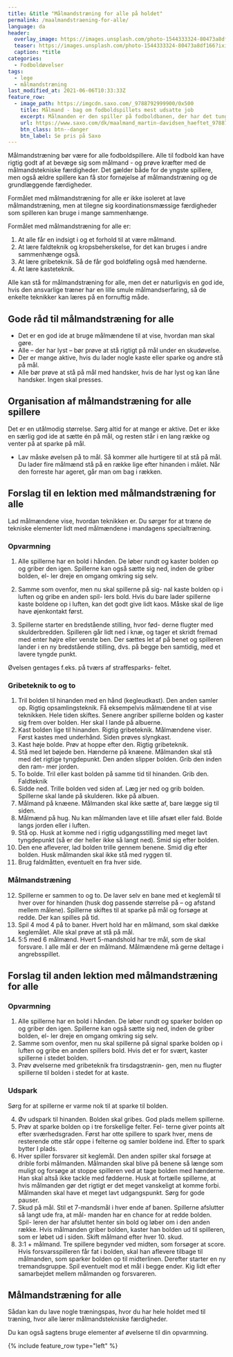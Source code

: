 ```yaml
---
title: &title "Målmandstræning for alle på holdet"
permalink: /maalmandstraening-for-alle/
language: da
header:
  overlay_image: https://images.unsplash.com/photo-1544333324-80473a8df166?ixid=MnwxMjA3fDB8MHxwaG90by1wYWdlfHx8fGVufDB8fHx8&ixlib=rb-1.2.1&auto=format&fit=crop&w=1960&q=80
  teaser: https://images.unsplash.com/photo-1544333324-80473a8df166?ixid=MnwxMjA3fDB8MHxwaG90by1wYWdlfHx8fGVufDB8fHx8&ixlib=rb-1.2.1&auto=format&fit=crop&w=400&q=80
  caption: *title
categories:
  - Fodboldøvelser
tags:
  - lege
  - målmandstræning
last_modified_at: 2021-06-06T10:33:33Z
feature_row:
  - image_path: https://imgcdn.saxo.com/_9788792999900/0x500
    title: Målmand - bag om fodboldspillets mest udsatte job
    excerpt: Målmanden er den spiller på fodboldbanen, der har det tungeste ansvar. Det er ham, der skal forhindre bolden i at gå ind, og det er ham, der i sidste ende kan bestemme, om holdet vinder eller taber.
    url: https://www.saxo.com/dk/maalmand_martin-davidsen_haeftet_9788792999900
    btn_class: btn--danger
    btn_label: Se pris på Saxo
---
```


Målmandstræning bør være for alle fodboldspillere. Alle til fodbold kan have rigtig godt af at bevæge sig som målmand - og prøve kræfter med de målmandstekniske færdigheder. Det gælder både for de yngste spillere, men også ældre spillere kan få stor fornøjelse af målmandstræning og de grundlæggende færdigheder.

Formålet med målmandstræning for alle er ikke isoleret at lave målmandstræning, men at tilegne sig koordinationsmæssige færdigheder som spilleren kan bruge i mange sammenhænge.

Formålet med målmandstræning for alle er:

1. At alle får en indsigt i og et forhold til at være
målmand.
2. At lære faldteknik og kropsbeherskelse, for det kan
bruges i andre sammenhænge også.
3. At lære gribeteknik. Så de får god boldføling også
med hænderne.
4. At lære kasteteknik.

Alle kan stå for målmandstræning for alle, men det er naturligvis en god ide, hvis den ansvarlige træner har en lille smule målmandserfaring, så de enkelte teknikker kan læres på en fornuftig måde.

## Gode råd til målmandstræning for alle

- Det er en god ide at bruge målmændene til at vise,
hvordan man skal gøre.
- Alle – der har lyst – bør prøve at stå rigtigt på mål
under en skudøvelse.
- Der er mange aktive, hvis du lader nogle kaste eller
sparke og andre stå på mål.
- Alle bør prøve at stå på mål med handsker, hvis de
har lyst og kan låne handsker. Ingen skal presses.

## Organisation af målmandstræning for alle spillere

Det er en utålmodig størrelse. Sørg altid for at mange
er aktive. Det er ikke en særlig god ide at sætte én på
mål, og resten står i en lang række og venter på at
sparke på mål.

- Lav måske øvelsen på to mål. Så kommer alle hurtigere til at stå på mål. Du lader fire målmænd stå på en række lige efter hinanden i målet. Når den
forreste har ageret, går man om bag i rækken.

## Forslag til en lektion med målmandstræning for alle

Lad målmændene vise, hvordan teknikken er. Du
sørger for at træne de tekniske elementer lidt med
målmændene i mandagens specialtræning.

### Opvarmning

1. Alle spillerne har en bold i hånden. De løber rundt
og kaster bolden op og griber den igen. Spillerne
kan også sætte sig ned, inden de griber bolden, el-
ler dreje en omgang omkring sig selv.

2. Samme som ovenfor, men nu skal spillerne på sig-
nal kaste bolden op i luften og gribe en anden spil-
lers bold. Hvis du bare lader spillerne kaste boldene
op i luften, kan det godt give lidt kaos. Måske skal
de lige have øjenkontakt først.

3. Spillerne starter en bredstående stilling, hvor fød-
derne flugter med skulderbredden. Spilleren går
lidt ned i knæ, og tager et skridt fremad med enter
højre eller venste ben. Der sættes let af på benet og
spilleren lander i en ny bredstående stilling, dvs. på
begge ben samtidig, med et lavere tyngde punkt.

Øvelsen gentages f.eks. på tværs af straffesparks-
feltet.

### Gribeteknik to og to

1. Tril bolden til hinanden med en hånd (kegleudkast).
Den anden samler op. Rigtig opsamlingsteknik. Få
eksempelvis målmændene til at vise teknikken.
Hele tiden skiftes. Senere angriber spillerne bolden
og kaster sig frem over bolden. Her skal I lande på
albuerne.
2. Kast bolden lige til hinanden. Rigtig gribeteknik.
Målmændene viser. Først kastes med underhånd.
Siden prøves slyngkast.
3. Kast høje bolde. Prøv at hoppe efter den. Rigtig
gribeteknik.
4. Stå med let bøjede ben. Hænderne på knæene.
Målmanden skal stå med det rigtige tyngdepunkt.
Den anden slipper bolden. Grib den inden den ram-
mer jorden.
5. To bolde. Tril eller kast bolden på samme tid til
hinanden. Grib den.
Faldteknik
6. Sidde ned. Trille bolden ved siden af. Læg jer ned og
grib bolden. Spillerne skal lande på skulderen. Ikke
på albuen.
7. Målmand på knæene. Målmanden skal ikke sætte
af, bare lægge sig til siden.
8. Målmænd på hug. Nu kan målmanden lave et lille
afsæt eller fald. Bolde langs jorden eller i luften.
9. Stå op. Husk at komme ned i rigtig
udgangsstilling med meget lavt tyngdepunkt (så
er der heller ikke så langt ned). Smid sig efter
bolden.
10. Den ene afleverer, lad bolden trille gennem
benene. Smid dig efter bolden. Husk målmanden
skal ikke stå med ryggen til.
11. Brug faldmåtten, eventuelt en fra hver side.

### Målmandstræning

12. Spillerne er sammen to og to. De laver selv en
bane med et keglemål til hver over for hinanden
(husk dog passende størrelse på – og afstand
mellem målene). Spillerne skiftes til at sparke på
mål og forsøge at redde. Der kan spilles på tid.
13. Spil 4 mod 4 på to baner. Hvert hold har en
målmand, som skal dække keglemålet. Alle skal
prøve at stå på mål.
14. 5:5 med 6 målmænd. Hvert 5-mandshold har tre
mål, som de skal forsvare. I alle mål er der en
målmand. Målmændene må gerne deltage i
angrebsspillet.

## Forslag til anden lektion med målmandstræning for alle

### Opvarmning

1. Alle spillerne har en bold i hånden. De løber rundt
og sparker bolden op og griber den igen. Spillerne
kan også sætte sig ned, inden de griber bolden, el-
ler dreje en omgang omkring sig selv.
2. Samme som ovenfor, men nu skal spillerne på
signal sparke bolden op i luften og gribe en anden
spillers bold. Hvis det er for svært, kaster spillerne i
stedet bolden.
3. Prøv øvelserne med gribeteknik fra tirsdagstrænin-
gen, men nu flugter spillerne til bolden i stedet for
at kaste.

### Udspark

Sørg for at spillerne er varme nok til at sparke til
bolden.

4. Øv udspark til hinanden. Bolden skal gribes. God
plads mellem spillerne.
5. Prøv at sparke bolden op i tre forskellige felter. Fel-
terne giver points alt efter sværhedsgraden. Først
har otte spillere to spark hver, mens de resterende
otte står oppe i felterne og samler boldene ind.
Efter to spark bytter I plads.
6. Hver spiller forsvarer sit keglemål. Den anden
spiller skal forsøge at drible forbi målmanden.
Målmanden skal blive på benene så længe som
muligt og forsøge at stoppe spilleren ved at tage
bolden med hænderne. Han skal altså ikke tackle
med fødderne. Husk at fortælle spillerne, at hvis
målmanden gør det rigtigt er det meget vanskeligt
at komme forbi. Målmanden skal have et meget
lavt udgangspunkt. Sørg for gode pauser.
7. Skud på mål. Stil et 7-mandsmål i hver ende af
banen. Spillerne afslutter så langt ude fra, at mål-
manden har en chance for at redde bolden. Spil-
leren der har afsluttet henter sin bold og løber om
i den anden række. Hvis målmanden griber bolden,
kaster han bolden ud til spilleren, som er løbet ud i
siden. Skift målmand efter hver 10. skud.
8. 3:1 + målmand. Tre spillere begynder ved midten,
som forsøger at score. Hvis forsvarsspilleren får fat
i bolden, skal han aflevere tilbage til målmanden,
som sparker bolden op til midterlinen. Derefter
starter en ny tremandsgruppe. Spil eventuelt mod
et mål i begge ender. Kig lidt efter samarbejdet
mellem målmanden og forsvareren.

## Målmandstræning for alle

Sådan kan du lave nogle træningspas, hvor du har hele holdet med til træning, hvor alle lærer målmandstekniske færdigheder.

Du kan også sagtens bruge elementer af øvelserne til din opvarmning.

{% include feature_row type="left" %}
